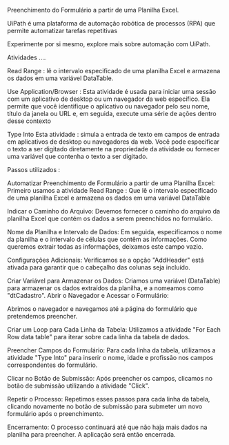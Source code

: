 Preenchimento do Formulário a partir de uma Planilha Excel.

UiPath é uma plataforma de automação robótica de processos (RPA) que permite automatizar tarefas repetitivas 

Experimente por si mesmo, explore mais sobre automação com UiPath.

Atividades ....

Read Range : lê o intervalo especificado de uma planilha Excel e armazena os dados em uma variável DataTable. 

Use Application/Browser : Esta atividade é usada para iniciar uma sessão com um aplicativo de desktop ou um navegador da web específico. Ela permite que você identifique o aplicativo ou navegador pelo seu nome, título da janela ou URL e, em seguida, execute uma série de ações dentro desse contexto

Type Into Esta atividade : simula a entrada de texto em campos de entrada em aplicativos de desktop ou navegadores da web. Você pode especificar o texto a ser digitado diretamente na propriedade da atividade ou fornecer uma variável que contenha o texto a ser digitado.


Passos utilizados : 

Automatizar Preenchimento de Formulário a partir de uma Planilha Excel:
Primeiro usamos a atividade Read Range : Que lê o intervalo especificado de uma planilha Excel e armazena os dados em uma variável DataTable

Indicar o Caminho do Arquivo:
Devemos fornecer o caminho do arquivo da planilha Excel que contém os dados a serem preenchidos no formulário.

Nome da Planilha e Intervalo de Dados:
Em seguida, especificamos o nome da planilha e o intervalo de células que contêm as informações. Como queremos extrair todas as informações, deixamos este campo vazio.

Configurações Adicionais:
Verificamos se a opção "AddHeader" está ativada para garantir que o cabeçalho das colunas seja incluído.

Criar Variável para Armazenar os Dados:
Criamos uma variável (DataTable) para armazenar os dados extraídos da planilha, e a nomeamos como "dtCadastro".
Abrir o Navegador e Acessar o Formulário:

Abrimos o navegador e navegamos até a página do formulário que pretendemos preencher.

Criar um Loop para Cada Linha da Tabela:
Utilizamos a atividade "For Each Row data table" para iterar sobre cada linha da tabela de dados.

Preencher Campos do Formulário:
Para cada linha da tabela, utilizamos a atividade "Type Into" para inserir o nome, idade e profissão nos campos correspondentes do formulário.

Clicar no Botão de Submissão:
Após preencher os campos, clicamos no botão de submissão utilizando a atividade "Click".

Repetir o Processo:
Repetimos esses passos para cada linha da tabela, clicando novamente no botão de submissão para submeter um novo formulário após o preenchimento.

Encerramento:
O processo continuará até que não haja mais dados na planilha para preencher. A aplicação será então encerrada.
